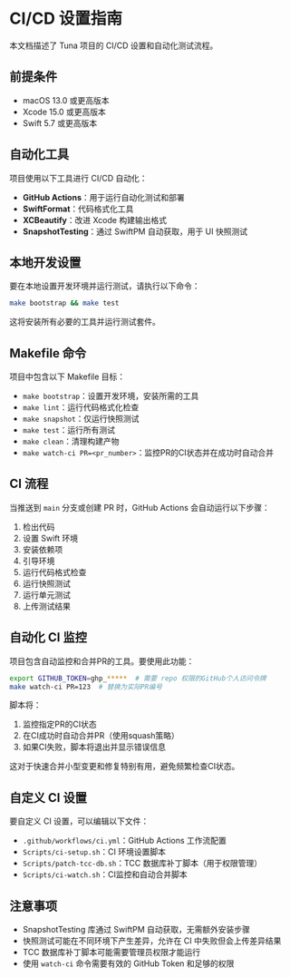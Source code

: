 # CI/CD 设置指南

本文档描述了 Tuna 项目的 CI/CD 设置和自动化测试流程。

## 前提条件

- macOS 13.0 或更高版本
- Xcode 15.0 或更高版本
- Swift 5.7 或更高版本

## 自动化工具

项目使用以下工具进行 CI/CD 自动化：

- **GitHub Actions**：用于运行自动化测试和部署
- **SwiftFormat**：代码格式化工具
- **XCBeautify**：改进 Xcode 构建输出格式
- **SnapshotTesting**：通过 SwiftPM 自动获取，用于 UI 快照测试

## 本地开发设置

要在本地设置开发环境并运行测试，请执行以下命令：

```bash
make bootstrap && make test
```

这将安装所有必要的工具并运行测试套件。

## Makefile 命令

项目中包含以下 Makefile 目标：

- `make bootstrap`：设置开发环境，安装所需的工具
- `make lint`：运行代码格式化检查
- `make snapshot`：仅运行快照测试
- `make test`：运行所有测试
- `make clean`：清理构建产物
- `make watch-ci PR=<pr_number>`：监控PR的CI状态并在成功时自动合并

## CI 流程

当推送到 `main` 分支或创建 PR 时，GitHub Actions 会自动运行以下步骤：

1. 检出代码
2. 设置 Swift 环境
3. 安装依赖项
4. 引导环境
5. 运行代码格式检查
6. 运行快照测试
7. 运行单元测试
8. 上传测试结果

## 自动化 CI 监控

项目包含自动监控和合并PR的工具。要使用此功能：

```bash
export GITHUB_TOKEN=ghp_*****  # 需要 repo 权限的GitHub个人访问令牌
make watch-ci PR=123  # 替换为实际PR编号
```

脚本将：
1. 监控指定PR的CI状态
2. 在CI成功时自动合并PR（使用squash策略）
3. 如果CI失败，脚本将退出并显示错误信息

这对于快速合并小型变更和修复特别有用，避免频繁检查CI状态。

## 自定义 CI 设置

要自定义 CI 设置，可以编辑以下文件：

- `.github/workflows/ci.yml`：GitHub Actions 工作流配置
- `Scripts/ci-setup.sh`：CI 环境设置脚本
- `Scripts/patch-tcc-db.sh`：TCC 数据库补丁脚本（用于权限管理）
- `Scripts/ci-watch.sh`：CI监控和自动合并脚本

## 注意事项

- SnapshotTesting 库通过 SwiftPM 自动获取，无需额外安装步骤
- 快照测试可能在不同环境下产生差异，允许在 CI 中失败但会上传差异结果
- TCC 数据库补丁脚本可能需要管理员权限才能运行
- 使用 `watch-ci` 命令需要有效的 GitHub Token 和足够的权限
